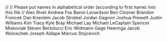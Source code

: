 //
// Please put names in alphabetical order (according to first name) into this file
//
Alec Rivet
Andrew Fox
Baron Lenardson
Ben Closner
Brandon Froncek
Dan Knenlein
Jacob Striebel
Jordan Gagnon
Joshua Prewett
Justin Williams
Kim Tracy
Kyle Bray
Michael Lay
Michael LeCaptain
Spencer Miskoviak
Steven Bertolucci
Eric Widmann
Gage Heeringa
Jacob Woloschek
Joseph Aldape
Marcus Stojcevich

